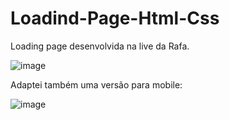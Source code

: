 # Loadind-Page-Html-Css
 Loading page desenvolvida na live da Rafa.

![image](https://user-images.githubusercontent.com/85586631/148661466-e5dd3063-6228-4654-85a3-82435de1fc50.png)

Adaptei também uma versão para mobile:

![image](https://user-images.githubusercontent.com/85586631/148661532-90befe31-c668-4507-b416-1ab05055e244.png)
